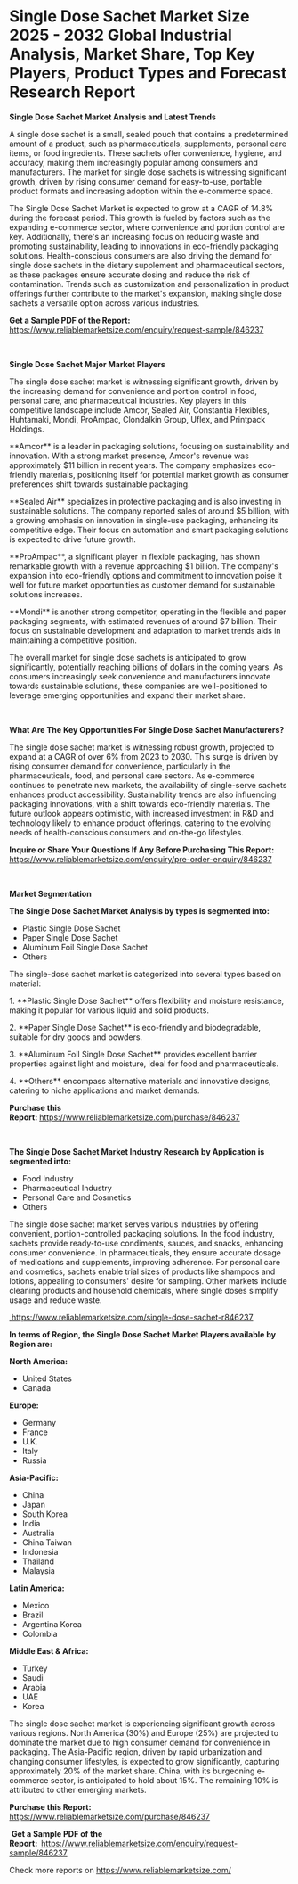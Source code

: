 <p><h1>Single Dose Sachet Market Size 2025 - 2032 Global Industrial Analysis, Market Share, Top Key Players, Product Types and Forecast Research Report</h1></p><p><strong>Single Dose Sachet Market Analysis and Latest Trends</strong></p>
<p><p>A single dose sachet is a small, sealed pouch that contains a predetermined amount of a product, such as pharmaceuticals, supplements, personal care items, or food ingredients. These sachets offer convenience, hygiene, and accuracy, making them increasingly popular among consumers and manufacturers. The market for single dose sachets is witnessing significant growth, driven by rising consumer demand for easy-to-use, portable product formats and increasing adoption within the e-commerce space.</p><p>The Single Dose Sachet Market is expected to grow at a CAGR of 14.8% during the forecast period. This growth is fueled by factors such as the expanding e-commerce sector, where convenience and portion control are key. Additionally, there's an increasing focus on reducing waste and promoting sustainability, leading to innovations in eco-friendly packaging solutions. Health-conscious consumers are also driving the demand for single dose sachets in the dietary supplement and pharmaceutical sectors, as these packages ensure accurate dosing and reduce the risk of contamination. Trends such as customization and personalization in product offerings further contribute to the market's expansion, making single dose sachets a versatile option across various industries.</p></p>
<p><strong>Get a Sample PDF of the Report:&nbsp;</strong> <a href="https://www.reliablemarketsize.com/enquiry/request-sample/846237?utm_campaign=3508&utm_medium=2&utm_source=Github&utm_content=ia&utm_term=04042025&utm_id=single-dose-sachet">https://www.reliablemarketsize.com/enquiry/request-sample/846237</a></p>
<p>&nbsp;</p>
<p><strong>Single Dose Sachet Major Market Players</strong></p>
<p><p>The single dose sachet market is witnessing significant growth, driven by the increasing demand for convenience and portion control in food, personal care, and pharmaceutical industries. Key players in this competitive landscape include Amcor, Sealed Air, Constantia Flexibles, Huhtamaki, Mondi, ProAmpac, Clondalkin Group, Uflex, and Printpack Holdings.</p><p>**Amcor** is a leader in packaging solutions, focusing on sustainability and innovation. With a strong market presence, Amcor's revenue was approximately $11 billion in recent years. The company emphasizes eco-friendly materials, positioning itself for potential market growth as consumer preferences shift towards sustainable packaging.</p><p>**Sealed Air** specializes in protective packaging and is also investing in sustainable solutions. The company reported sales of around $5 billion, with a growing emphasis on innovation in single-use packaging, enhancing its competitive edge. Their focus on automation and smart packaging solutions is expected to drive future growth.</p><p>**ProAmpac**, a significant player in flexible packaging, has shown remarkable growth with a revenue approaching $1 billion. The company's expansion into eco-friendly options and commitment to innovation poise it well for future market opportunities as customer demand for sustainable solutions increases.</p><p>**Mondi** is another strong competitor, operating in the flexible and paper packaging segments, with estimated revenues of around $7 billion. Their focus on sustainable development and adaptation to market trends aids in maintaining a competitive position.</p><p>The overall market for single dose sachets is anticipated to grow significantly, potentially reaching billions of dollars in the coming years. As consumers increasingly seek convenience and manufacturers innovate towards sustainable solutions, these companies are well-positioned to leverage emerging opportunities and expand their market share.</p></p>
<p>&nbsp;</p>
<p><strong>What Are The Key Opportunities For Single Dose Sachet Manufacturers?</strong></p>
<p><p>The single dose sachet market is witnessing robust growth, projected to expand at a CAGR of over 6% from 2023 to 2030. This surge is driven by rising consumer demand for convenience, particularly in the pharmaceuticals, food, and personal care sectors. As e-commerce continues to penetrate new markets, the availability of single-serve sachets enhances product accessibility. Sustainability trends are also influencing packaging innovations, with a shift towards eco-friendly materials. The future outlook appears optimistic, with increased investment in R&D and technology likely to enhance product offerings, catering to the evolving needs of health-conscious consumers and on-the-go lifestyles.</p></p>
<p><strong>Inquire or Share Your Questions If Any Before Purchasing This Report:</strong> <a href="https://www.reliablemarketsize.com/enquiry/pre-order-enquiry/846237?utm_campaign=3508&utm_medium=2&utm_source=Github&utm_content=ia&utm_term=04042025&utm_id=single-dose-sachet">https://www.reliablemarketsize.com/enquiry/pre-order-enquiry/846237</a></p>
<p>&nbsp;</p>
<p><strong>Market Segmentation</strong></p>
<p><strong>The Single Dose Sachet Market Analysis by types is segmented into:</strong></p>
<p><ul><li>Plastic Single Dose Sachet</li><li>Paper Single Dose Sachet</li><li>Aluminum Foil Single Dose Sachet</li><li>Others</li></ul></p>
<p><p>The single-dose sachet market is categorized into several types based on material: </p><p>1. **Plastic Single Dose Sachet** offers flexibility and moisture resistance, making it popular for various liquid and solid products. </p><p>2. **Paper Single Dose Sachet** is eco-friendly and biodegradable, suitable for dry goods and powders. </p><p>3. **Aluminum Foil Single Dose Sachet** provides excellent barrier properties against light and moisture, ideal for food and pharmaceuticals. </p><p>4. **Others** encompass alternative materials and innovative designs, catering to niche applications and market demands.</p></p>
<p><strong>Purchase this Report:&nbsp;</strong><a href="https://www.reliablemarketsize.com/purchase/846237?utm_campaign=3508&utm_medium=2&utm_source=Github&utm_content=ia&utm_term=04042025&utm_id=single-dose-sachet">https://www.reliablemarketsize.com/purchase/846237</a></p>
<p>&nbsp;</p>
<p><strong>The Single Dose Sachet Market Industry Research by Application is segmented into:</strong></p>
<p><ul><li>Food Industry</li><li>Pharmaceutical Industry</li><li>Personal Care and Cosmetics</li><li>Others</li></ul></p>
<p><p>The single dose sachet market serves various industries by offering convenient, portion-controlled packaging solutions. In the food industry, sachets provide ready-to-use condiments, sauces, and snacks, enhancing consumer convenience. In pharmaceuticals, they ensure accurate dosage of medications and supplements, improving adherence. For personal care and cosmetics, sachets enable trial sizes of products like shampoos and lotions, appealing to consumers' desire for sampling. Other markets include cleaning products and household chemicals, where single doses simplify usage and reduce waste.</p></p>
<p><a href="https://www.reliablemarketsize.com/single-dose-sachet-r846237?utm_campaign=3508&utm_medium=2&utm_source=Github&utm_content=ia&utm_term=04042025&utm_id=single-dose-sachet">&nbsp;https://www.reliablemarketsize.com/single-dose-sachet-r846237</a></p>
<p><strong>In terms of Region, the Single Dose Sachet Market Players available by Region are:</strong></p>
<p>
    <p> <strong> North America: </strong>
        <ul>
            <li>United States</li>
            <li>Canada</li>
        </ul>
        </p> 
    <p> <strong> Europe: </strong>
        <ul>
            <li>Germany</li>
            <li>France</li>
            <li>U.K.</li>
            <li>Italy</li>
            <li>Russia</li>
        </ul>
        </p> 
    <p> <strong> Asia-Pacific: </strong>
        <ul>
            <li>China</li>
            <li>Japan</li>
            <li>South Korea</li>
            <li>India</li>
            <li>Australia</li>
            <li>China Taiwan</li>
            <li>Indonesia</li>
            <li>Thailand</li>
            <li>Malaysia</li>
        </ul>
        </p> 
    <p> <strong> Latin America: </strong>
        <ul>
            <li>Mexico</li>
            <li>Brazil</li>
            <li>Argentina Korea</li>
            <li>Colombia</li>
        </ul>
        </p> 
    <p> <strong> Middle East & Africa: </strong>
        <ul>
            <li>Turkey</li>
            <li>Saudi</li>
            <li>Arabia</li>
            <li>UAE</li>
            <li>Korea</li>
        </ul>
    </p>
    </p>
<p><p>The single dose sachet market is experiencing significant growth across various regions. North America (30%) and Europe (25%) are projected to dominate the market due to high consumer demand for convenience in packaging. The Asia-Pacific region, driven by rapid urbanization and changing consumer lifestyles, is expected to grow significantly, capturing approximately 20% of the market share. China, with its burgeoning e-commerce sector, is anticipated to hold about 15%. The remaining 10% is attributed to other emerging markets.</p></p>
<p><strong>Purchase this Report: </strong><a href="https://www.reliablemarketsize.com/purchase/846237?utm_campaign=3508&utm_medium=2&utm_source=Github&utm_content=ia&utm_term=04042025&utm_id=single-dose-sachet">https://www.reliablemarketsize.com/purchase/846237</a></p>
<p>&nbsp;<strong>Get a Sample PDF of the Report:&nbsp;&nbsp;</strong><a href="https://www.reliablemarketsize.com/enquiry/request-sample/846237?utm_campaign=3508&utm_medium=2&utm_source=Github&utm_content=ia&utm_term=04042025&utm_id=single-dose-sachet">https://www.reliablemarketsize.com/enquiry/request-sample/846237</a></p>
<p><strong></strong></p>
<p>Check more reports on <a href="https://www.reliablemarketsize.com/?utm_campaign=3508&utm_medium=2&utm_source=Github&utm_content=ia&utm_term=04042025&utm_id=single-dose-sachet">https://www.reliablemarketsize.com/</a></p>